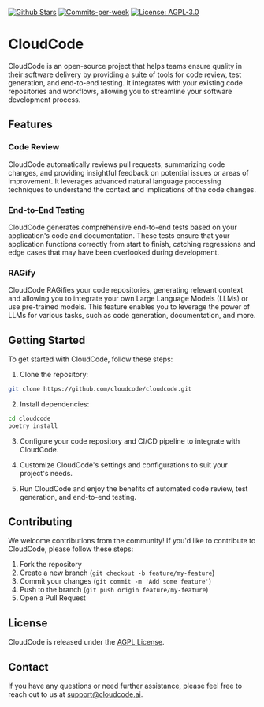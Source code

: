 <p align="left">
  <a href="https://github.com/Cloud-Code-AI/"><img src="https://img.shields.io/github/stars/Cloud-Code-AI/cloudcode" alt="Github Stars"></a>
  <a href="https://github.com/Cloud-Code-AI/cloudcode/pulse"><img src="https://img.shields.io/github/commit-activity/w/Cloud-Code-AI/cloudcode" alt="Commits-per-week"></a>
  <a href="https://opensource.org/license/agpl-v3"><img src="https://img.shields.io/badge/License-AGPL%20v3-blue.svg" alt="License: AGPL-3.0"></a>
</p>

# CloudCode

CloudCode is an open-source project that helps teams ensure quality in their software delivery by providing a suite of tools for code review, test generation, and end-to-end testing. It integrates with your existing code repositories and workflows, allowing you to streamline your software development process.

## Features

### Code Review

CloudCode automatically reviews pull requests, summarizing code changes, and providing insightful feedback on potential issues or areas of improvement. It leverages advanced natural language processing techniques to understand the context and implications of the code changes.

### End-to-End Testing

CloudCode generates comprehensive end-to-end tests based on your application's code and documentation. These tests ensure that your application functions correctly from start to finish, catching regressions and edge cases that may have been overlooked during development.

### RAGify

CloudCode RAGifies your code repositories, generating relevant context and allowing you to integrate your own Large Language Models (LLMs) or use pre-trained models. This feature enables you to leverage the power of LLMs for various tasks, such as code generation, documentation, and more.

## Getting Started

To get started with CloudCode, follow these steps:

1. Clone the repository:

```bash
git clone https://github.com/cloudcode/cloudcode.git
```

2. Install dependencies:

```bash
cd cloudcode
poetry install
```

3. Configure your code repository and CI/CD pipeline to integrate with CloudCode.

4. Customize CloudCode's settings and configurations to suit your project's needs.

5. Run CloudCode and enjoy the benefits of automated code review, test generation, and end-to-end testing.

## Contributing

We welcome contributions from the community! If you'd like to contribute to CloudCode, please follow these steps:

1. Fork the repository
2. Create a new branch (`git checkout -b feature/my-feature`)
3. Commit your changes (`git commit -m 'Add some feature'`)
4. Push to the branch (`git push origin feature/my-feature`)
5. Open a Pull Request

## License

CloudCode is released under the [AGPL License](LICENSE).

## Contact

If you have any questions or need further assistance, please feel free to reach out to us at support@cloudcode.ai.
